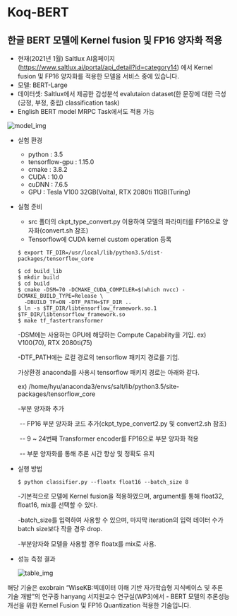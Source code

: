 # Koq-BERT

## 한글 BERT 모델에 Kernel fusion 및 FP16 양자화 적용

- 현재(2021년 1월) Saltlux AI홈페이지(https://www.saltlux.ai/portal/api_detail?id=category14) 에서 Kernel fusion 및 FP16 양자화를 적용한 모델을 서비스 중에 있습니다.
- 모델: BERT-Large
- 데이터셋: Saltlux에서 제공한 감성분석 evalutaion dataset(한 문장에 대한 극성(긍정, 부정, 중립) classification task)
- English BERT model MRPC Task에서도 적용 가능

![model_img](https://user-images.githubusercontent.com/33375019/105456789-1d9de100-5cc9-11eb-9e75-e01404f0784d.png)

- 실험 환경
  - python : 3.5
  - tensorflow-gpu : 1.15.0
  - cmake : 3.8.2
  - CUDA : 10.0
  - cuDNN : 7.6.5
  - GPU : Tesla V100 32GB(Volta), RTX 2080ti 11GB(Turing)


- 실험 준비

  - src 폴더의 ckpt_type_convert.py 이용하여 모델의 파라미터를 FP16으로 양자화(convert.sh 참조)
  - Tensorflow에 CUDA kernel custom operation 등록

  ```shell
  $ export TF_DIR=/usr/local/lib/python3.5/dist-packages/tensorflow_core
  
  $ cd build_lib
  $ mkdir build
  $ cd build
  $ cmake -DSM=70 -DCMAKE_CUDA_COMPILER=$(which nvcc) -DCMAKE_BUILD_TYPE=Release \
    -DBUILD_TF=ON -DTF_PATH=$TF_DIR ..
  $ ln -s $TF_DIR/libtensorflow_framework.so.1 $TF_DIR/libtensorflow_framework.so
  $ make tf_fastertransformer
  ```

  -DSM에는 사용하는 GPU에 해당하는 Compute Capability을 기입. ex) V100(70), RTX 2080ti(75)

  -DTF_PATH에는 로컬 경로의 tensorflow 패키지 경로를 기입.

   가상환경 anaconda를 사용시 tensorflow 패키지 경로는 아래와 같다.

    ex) /home/hyu/anaconda3/envs/salt/lib/python3.5/site-packages/tensorflow_core

  -부분 양자화 추가

  ​	-- FP16 부분 양자화 코드 추가(ckpt_type_convert2.py 및 convert2.sh 참조) 

  ​	-- 9 ~ 24번째 Transformer encoder를 FP16으로 부분 양자화 적용

  ​	-- 부분 양자화를 통해 추론 시간 향상 및 정확도 유지

  

- 실행 방법

  ```shell
  $ python classifier.py --floatx float16 --batch_size 8
  ```

  -기본적으로 모델에 Kernel fusion을 적용하였으며, argument를 통해 float32, float16, mix를 선택할 수 있다.

  -batch_size를 입력하여 사용할 수 있으며, 마지막 iteration의 입력 데이터 수가 batch size보다 작을 경우 drop.

  -부분양자화 모델을 사용할 경우 floatx를 mix로 사용.

  

- 성능 측정 결과

  ![table_img](https://user-images.githubusercontent.com/33375019/105458787-8a66aa80-5ccc-11eb-8c36-abb7074a8fff.png)
  
 
해당 기술은 exobrain “WiseKB:빅데이터 이해 기반 자가학습형 지식베이스 및 추론 기술 개발”의 연구중 hanyang 서지원교수 연구실(WP3)에서 - BERT 모델의 추론성능 개선을 위한 Kernel Fusion 및 FP16 Quantization 적용한 기술입니다.
